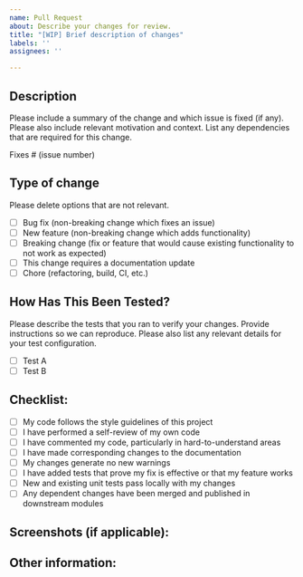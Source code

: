 ```yaml
---
name: Pull Request
about: Describe your changes for review.
title: "[WIP] Brief description of changes"
labels: ''
assignees: ''

---
```


## Description
Please include a summary of the change and which issue is fixed (if any). Please also include relevant motivation and context. List any dependencies that are required for this change.

Fixes # (issue number)

## Type of change
Please delete options that are not relevant.
- [ ] Bug fix (non-breaking change which fixes an issue)
- [ ] New feature (non-breaking change which adds functionality)
- [ ] Breaking change (fix or feature that would cause existing functionality to not work as expected)
- [ ] This change requires a documentation update
- [ ] Chore (refactoring, build, CI, etc.)

## How Has This Been Tested?
Please describe the tests that you ran to verify your changes. Provide instructions so we can reproduce. Please also list any relevant details for your test configuration.
- [ ] Test A
- [ ] Test B

## Checklist:
- [ ] My code follows the style guidelines of this project
- [ ] I have performed a self-review of my own code
- [ ] I have commented my code, particularly in hard-to-understand areas
- [ ] I have made corresponding changes to the documentation
- [ ] My changes generate no new warnings
- [ ] I have added tests that prove my fix is effective or that my feature works
- [ ] New and existing unit tests pass locally with my changes
- [ ] Any dependent changes have been merged and published in downstream modules

## Screenshots (if applicable):

## Other information: